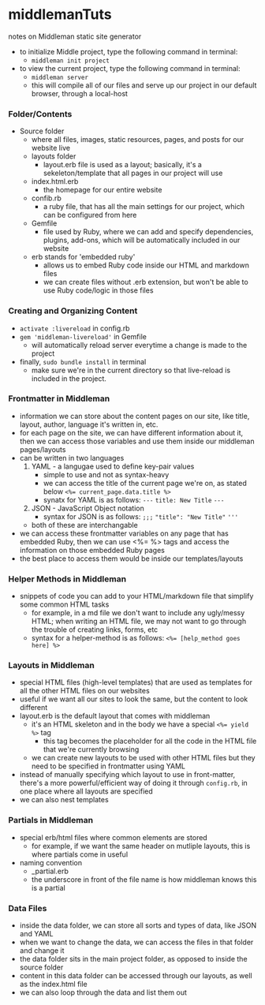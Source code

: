 # middlemanTuts
notes on Middleman static site generator

- to initialize Middle project, type the following command in terminal:
    - `middleman init project`
- to view the current project, type the following command in terminal:
    - `middleman server`
    - this will compile all of our files and serve up our project in our default browser, through a local-host

### Folder/Contents
- Source folder
    - where all files, images, static resources, pages, and posts for our website live
    - layouts folder
        - layout.erb file is used as a layout; basically, it's a sekeleton/template that all pages in our project will use
    - index.html.erb
        - the homepage for our entire website
    - confib.rb
        - a ruby file, that has all the main settings for our project, which can be configured from here 
    - Gemfile
        - file used by Ruby, where we can add and specify dependencies, plugins, add-ons, which will be automatically included in our website
    - erb stands for 'embedded ruby'
        - allows us to embed Ruby code inside our HTML and markdown files
        - we can create files without .erb extension, but won't be able to use Ruby code/logic in those files

### Creating and Organizing Content
   - `activate :livereload` in config.rb
   - `gem 'middleman-livereload'` in Gemfile
      - will automatically reload server everytime a change is made to the project
   - finally, `sudo bundle install` in terminal
      - make sure we're in the current directory so that live-reload is included in the project.

### Frontmatter in Middleman
   - information we can store about the content pages on our site, like title, layout, author, language it's written in, etc.
   - for each page on the site, we can have different information about it, then we can access those variables and use them inside our middleman pages/layouts 
   - can be written in two languages
      1) YAML - a langugae used to define key-pair values
         - simple to use and not as syntax-heavy
         - we can access the title of the current page we're on, as stated below
         `<%= current_page.data.title %>`
         - synatx for YAML is as follows:
            `---`
            `title: New Title`
            `---`
      2) JSON - JavaScript Object notation
         - syntax for JSON is as follows:
            `;;;`
            `"title": "New Title"`
            `'''`
      - both of these are interchangable
   - we can access these frontmatter variables on any page that has embedded Ruby, then we can use <%= %> tags and access the information on those embedded Ruby pages
   - the best place to access them would be inside our templates/layouts 

### Helper Methods in Middleman
   - snippets of code you can add to your HTML/markdown file that simplify some common HTML tasks
      - for example, in a md file we don't want to include any ugly/messy HTML; when writing an HTML file, we may not want to go through the trouble of creating links, forms, etc
      - syntax for a helper-method is as follows:
         `<%= [help_method goes here] %>`

### Layouts in Middleman
   - special HTML files (high-level templates) that are used as templates for all the other HTML files on our websites
   - useful if we want all our sites to look the same, but the content to look different 
   - layout.erb is the default layout that comes with middleman
      - it's an HTML skeleton and in the body we have a special `<%= yield %>` tag
         - this tag becomes the placeholder for all the code in the HTML file that we're currently browsing
      - we can create new layouts to be used with other HTML files but they need to be specified in frontmatter using YAML
   - instead of manually specifying which layout to use in front-matter, there's a more powerful/efficient way of doing it through `config.rb`, in one place where all layouts are specified
   - we can also nest templates

### Partials in Middleman
   - special erb/html files where common elements are stored
      - for example, if we want the same header on mutliple layouts, this is where partials come in useful
   - naming convention
      - _partial.erb
      - the underscore in front of the file name is how middleman knows this is a partial

### Data Files
   - inside the data folder, we can store all sorts and types of data, like JSON and YAML
   - when we want to change the data, we can access the files in that folder and change it
   - the data folder sits in the main project folder, as opposed to inside the source folder
   - content in this data folder can be accessed through our layouts, as well as the index.html file
   - we can also loop through the data and list them out